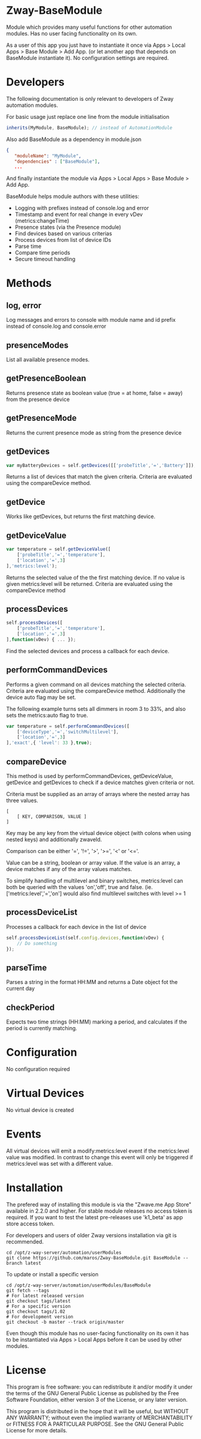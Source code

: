 # Zway-BaseModule

Module which provides many useful functions for other automation modules.
Has no user facing functionality on its own.

As a user of this app you just have to instantiate it once via Apps >
Local Apps > Base Module > Add App. (or let another app that depends on
BaseModule instantiate it). No configuration settings are required.

# Developers

The following documentation is only relevant to developers of Zway automation
modules.

For basic usage just replace one line from the module initialisation

```javascript
inherits(MyModule, BaseModule); // instead of AutomationModule
```

Also add BaseModule as a dependency in module.json
```json
{
   "moduleName": "MyModule",
   "dependencies" : ["BaseModule"],
   ...
```

And finally instantiate the module via Apps > Local Apps > Base Module >
Add App.

BaseModule helps module authors with these utilities:

* Logging with prefixes instead of console.log and error
* Timestamp and event for real change in every vDev (metrics:changeTime)
* Presence states (via the Presence module)
* Find devices based on various criterias
* Process devices from list of device IDs
* Parse time
* Compare time periods
* Secure timeout handling

# Methods

## log, error

Log messages and errors to console with module name and id prefix
instead of console.log and console.error

## presenceModes

List all available presence modes.

## getPresenceBoolean

Returns presence state as boolean value (true = at home, false = away) from the presence device

## getPresenceMode

Returns the current presence mode as string from the presence device

## getDevices

```javascript
var myBatteryDevices = self.getDevices([['probeTitle','=','Battery']]);
```

Returns a list of devices that match the given criteria. Criteria are
evaluated using the compareDevice method.

## getDevice

Works like getDevices, but returns the first matching device.

## getDeviceValue

```javascript
var temperature = self.getDeviceValue([
    ['probeTitle','=','temperature'],
    ['location','=',3]
],'metrics:level');
```

Returns the selected value of the the first matching device. If no value is
given metrics:level will be returned.
Criteria are evaluated using the compareDevice method

## processDevices

```javascript
self.processDevices([
    ['probeTitle','=','temperature'],
    ['location','=',3]
],function(vDev) { ... });
```

Find the selected devices and process a callback for each device.

## performCommandDevices

Performs a given command on all devices matching the selected criteria.
Criteria are evaluated using the compareDevice method. Additionally the
device auto flag may be set.

The following example turns sets all dimmers in room 3 to 33%, and also sets
the metrics:auto flag to true.

```javascript
var temperature = self.performCommandDevices([
    ['deviceType','=','switchMultilevel'],
    ['location','=',3]
],'exact',{ 'level': 33 },true);
```

## compareDevice

This method is used by performCommandDevices, getDeviceValue, getDevice and
getDevices to check if a device matches given criteria or not.

Criteria must be supplied as an array of arrays where the nested array has
three values.

```
[
    [ KEY, COMPARISON, VALUE ]
]
```

Key may be any key from the virtual device object (with colons when using
nested keys) and additionally zwaveId.

Comparison can be either '=', '!=', '>', '>=', '<' or '<='.

Value can be a string, boolean or array value. If the value is an array, a
device matches if any of the array values matches.

To simplify handling of multilevel and binary switches, metrics:level can
both be queried with the values 'on','off', true and false. (ie.
['metrics:level','=','on'] would also find multilevel switches with level >= 1

## processDeviceList

Processes a callback for each device in the list of device

```javascript
self.processDeviceList(self.config.devices,function(vDev) {
    // Do something
});
```

## parseTime

Parses a string in the format HH:MM and returns a Date object fot the current day

## checkPeriod

Expects two time strings (HH:MM) marking a period, and calculates if the
period is currently matching.

# Configuration

No configuration required

# Virtual Devices

No virtual device is created

# Events

All virtual devices will emit a modify:metrics:level event if the
metrics:level value was modified. In contrast to change this event will only
be triggered if metrics:level was set with a different value.

# Installation

The prefered way of installing this module is via the "Zwave.me App Store"
available in 2.2.0 and higher. For stable module releases no access token is
required. If you want to test the latest pre-releases use 'k1_beta' as
app store access token.

For developers and users of older Zway versions installation via git is
recommended.

```shell
cd /opt/z-way-server/automation/userModules
git clone https://github.com/maros/Zway-BaseModule.git BaseModule --branch latest
```

To update or install a specific version
```shell
cd /opt/z-way-server/automation/userModules/BaseModule
git fetch --tags
# For latest released version
git checkout tags/latest
# For a specific version
git checkout tags/1.02
# For development version
git checkout -b master --track origin/master
```

Even though this module has no user-facing functionality on its own it has
to be instantiated via Apps > Local Apps before it can be used by other modules.

# License

This program is free software: you can redistribute it and/or modify
it under the terms of the GNU General Public License as published by
the Free Software Foundation, either version 3 of the License, or any
later version.

This program is distributed in the hope that it will be useful,
but WITHOUT ANY WARRANTY; without even the implied warranty of
MERCHANTABILITY or FITNESS FOR A PARTICULAR PURPOSE. See the
GNU General Public License for more details.
